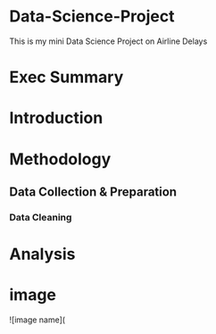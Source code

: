 # Data-Science-Project
This is my mini Data Science Project on Airline Delays
# Exec Summary

# Introduction

# Methodology

## Data Collection & Preparation

### Data Cleaning

# Analysis

# image
![image name](
